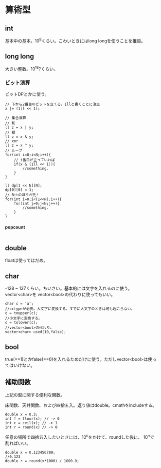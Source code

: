 # 算術型

## int
基本中の基本。$10^{9}$くらい。こわいときにはlong longを使うことを推奨。

## long long
大きい整数。$10^{18}$?くらい。

### ビット演算
ビットDPとかに使う。

~~~~~~{.cpp}
// 下から2番目のビットを立てる。1llと書くことに注意
x |= (1ll << 1);

// 集合演算
// 和
ll z = x | y;
// 積
ll z = x & y;
// xor
ll z = x ^ y;
// ループ
for(int i=0;i<N;i++){
    // i番目が立っていれば
    if(x & (1ll << i)){
        //something.
    }
}

ll dp[1 << N][N];
dp[0][0] = 1;
// Bitのほうが先!
for(int i=0;i<(1<<N);i++){
    for(int j=0;j<N;j++){
        //something.
    }
}

~~~~~~

#### popcount
~~~~~~{include="tomoki-snippets/c++-mode/popcount.cpp" .cpp .yasnippet}
~~~~~~

## double
floatは使ってはだめ。

## char
-128 ~ 127くらい。ちいさい。基本的には文字を入れるのに使う。vector\<char\>を
vector\<bool\>の代わりに使ってもいい。

~~~~~~{.cpp}
char c = 'a';
//cctypeが必要。大文字に変換する。すでに大文字のときは何も起こらない。
c = toupper(c);
//小文字に変換する。
c = tolower(c);
//vector<bool>の代わり。
vector<char> used(10,false);
~~~~~~

## bool
true(==1)とかfalse(==0)を入れるためだけに使う。ただしvector\<bool\>は使ってはいけない。


## 補助関数
上記の型に関する便利な関数。


床関数、天井関数、および四捨五入。返り値はdouble。cmathをincludeする。

~~~~~~{.cpp}
double x = 0.3;
int f = floor(x); // -> 0
int c = ceil(x); // -> 1
int r = round(x) // -> 0
~~~~~~

任意の場所で四捨五入したいときには、$10^{n}$をかけて、roundした後に、
$10^{n}$で割ればいい。

~~~~~~{.cpp}
double x = 0.123456789;
//0.123
double r = round(x*1000) / 1000.0;
~~~~~~
